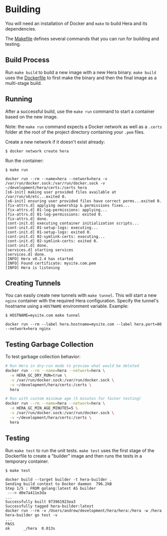 # Building

You will need an installation of Docker and `make` to build Hera and its dependencies.

The [Makefile](https://github.com/stayallive/hera/blob/master/Makefile) defines several commands that you can run for building and testing.

## Build Process

Run `make build` to build a new image with a new Hera binary. `make build` uses the [Dockerfile](https://github.com/stayallive/hera/blob/master/Dockerfile) to first make the binary and then the final image as a multi-stage build.

## Running

After a successful build, use the `make run` command to start a container based on the new image.

Note: the `make run` command expects a Docker network as well as a `.certs` folder at the root of the project directory containing your `.pem` files.

Create a new network if it doesn't exist already:

```
$ docker network create hera
```

Run the container:

```
$ make run

docker run --rm --name=hera --network=hera -v /var/run/docker.sock:/var/run/docker.sock -v ~/development/hera/certs:/certs hera
[s6-init] making user provided files available at /var/run/s6/etc...exited 0.
[s6-init] ensuring user provided files have correct perms...exited 0.
[fix-attrs.d] applying ownership & permissions fixes...
[fix-attrs.d] 01-log-permissions: applying...
[fix-attrs.d] 01-log-permissions: exited 0.
[fix-attrs.d] done.
[cont-init.d] executing container initialization scripts...
[cont-init.d] 01-setup-logs: executing...
[cont-init.d] 01-setup-logs: exited 0.
[cont-init.d] 02-symlink-certs: executing...
[cont-init.d] 02-symlink-certs: exited 0.
[cont-init.d] done.
[services.d] starting services
[services.d] done.
[INFO] Hera v0.2.4 has started
[INFO] Found certificate: mysite.com.pem
[INFO] Hera is listening
```

## Creating Tunnels

You can easily create new tunnels with `make tunnel`. This will start a new `nginx` container with the required Hera configuration. Specify the tunnel's hostname using a `HOSTNAME` environment variable. Example:

```
$ HOSTNAME=mysite.com make tunnel

docker run --rm --label hera.hostname=mysite.com --label hera.port=80 --network=hera nginx
```

## Testing Garbage Collection

To test garbage collection behavior:

```bash
# Run Hera in dry-run mode to preview what would be deleted
docker run --rm --name=hera --network=hera \
  -e HERA_GC_DRY_RUN=true \
  -v /var/run/docker.sock:/var/run/docker.sock \
  -v ~/development/hera/certs:/certs \
  hera

# Run with custom minimum age (5 minutes for faster testing)
docker run --rm --name=hera --network=hera \
  -e HERA_GC_MIN_AGE_MINUTES=5 \
  -v /var/run/docker.sock:/var/run/docker.sock \
  -v ~/development/hera/certs:/certs \
  hera
```

## Testing

Run `make test` to run the unit tests. `make test` uses the first stage of the Dockerfile to create a "builder" image and then runs the tests in a temporary container.

```
$ make test

docker build --target builder -t hera-builder .
Sending build context to Docker daemon  796.2kB
Step 1/5 : FROM golang:latest AS builder
 ---> d0e7a411e3da
...
Successfully built 973961923ea3
Successfully tagged hera-builder:latest
docker run --rm -v /Users/andrew/development/hera/hera:/hera -w /hera hera-builder go test -v
...
PASS
ok  	_/hera	0.013s
```